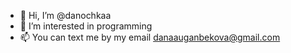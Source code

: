 - 👋 Hi, I’m @danochkaa
- 👀 I’m interested in programming
- 📫 You can text me by my email danaauganbekova@gmail.com

<!---
danochkaa/danochkaa is a ✨ special ✨ repository because its `README.md` (this file) appears on your GitHub profile.
You can click the Preview link to take a look at your changes.
--->
